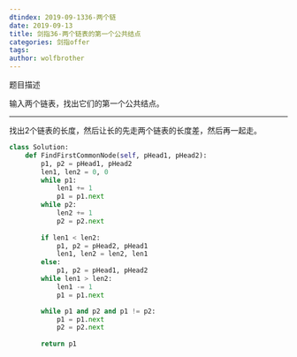 ```yaml
---
dtindex: 2019-09-1336-两个链
date: 2019-09-13
title: 剑指36-两个链表的第一个公共结点
categories: 剑指offer
tags:  
author: wolfbrother  
---
```



题目描述

输入两个链表，找出它们的第一个公共结点。


---------------------------

找出2个链表的长度，然后让长的先走两个链表的长度差，然后再一起走。

```python
class Solution:
    def FindFirstCommonNode(self, pHead1, pHead2):
        p1, p2 = pHead1, pHead2
        len1, len2 = 0, 0
        while p1:
            len1 += 1
            p1 = p1.next
        while p2:
            len2 += 1
            p2 = p2.next
            
        if len1 < len2:
            p1, p2 = pHead2, pHead1
            len1, len2 = len2, len1
        else:
            p1, p2 = pHead1, pHead2
        while len1 > len2:
            len1 -= 1
            p1 = p1.next

        while p1 and p2 and p1 != p2:
            p1 = p1.next
            p2 = p2.next
            
        return p1
```
